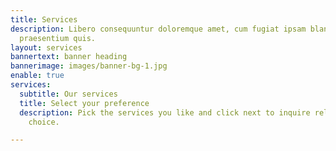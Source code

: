 ```yaml
---
title: Services
description: Libero consequuntur doloremque amet, cum fugiat ipsam blanditiis corrupti
  praesentium quis.
layout: services
bannertext: banner heading
bannerimage: images/banner-bg-1.jpg
enable: true
services:
  subtitle: Our services
  title: Select your preference
  description: Pick the services you like and click next to inquire related to your
    choice.

---
```

